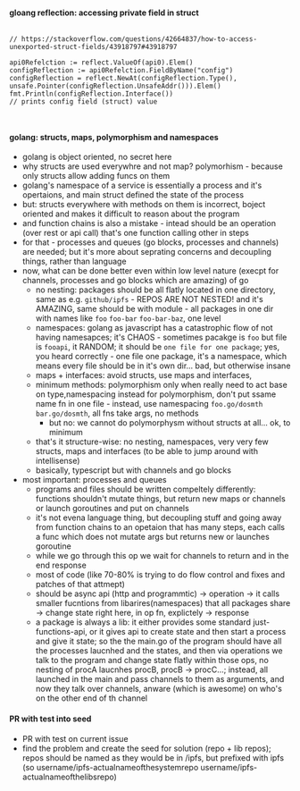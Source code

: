 
#### gloang reflection: accessing private field in struct

```golang

// https://stackoverflow.com/questions/42664837/how-to-access-unexported-struct-fields/43918797#43918797

api0Refelction := reflect.ValueOf(api0).Elem()
configReflection := api0Refelction.FieldByName("config")
configReflection = reflect.NewAt(configReflection.Type(), unsafe.Pointer(configReflection.UnsafeAddr())).Elem()
fmt.Println(configReflection.Interface())
// prints config field (struct) value



```

#### golang: structs, maps, polymorphism and namespaces

- golang is object oriented, no secret here
- why structs are used everywhre and not map? polymorhism - because only structs allow adding funcs on them
- golang's namespace of a service is essentially a process and it's opertaions, and main struct defined the state of the process
- but: structs everywhere with methods on them is incorrect, boject oriented and makes it difficult to reason about the program
- and function chains is also a mistake - intead should be an operation (over rest or api call) that's one function calling other in steps
- for that  - processes and queues (go blocks, processes and channels) are needed; but it's more about seprating concerns and decoupling things, rather than language
- now, what can be done better even within low level nature (execpt for channels, processes and go blocks which are amazing) of go
  - no nesting: packages should be all flatly located in one directory, same as e.g. `github/ipfs` - REPOS ARE NOT NESTED! and it's AMAZING, same should be with module - all packages in one dir with names like `foo` `foo-bar` `foo-bar-baz`, one level
  - namespaces: golang as javascript has a catastrophic flow of not having namesapces; it's CHAOS - sometimes pacakge is `foo` but file is `fooapi`, it RANDOM; it should be `one file for one package`; yes, you heard correctly - one file one package, it's a namespace, which means every file should be in it's own dir... bad, but otherwise insane
  - maps + interfaces: avoid structs, use maps and interfaces, 
  - minimum methods: polymorphism only when really need to act base on type,namespacing instead for polymorphism, don't put ssame name fn in one  file - instead, use namespacing `foo.go/dosmth` `bar.go/dosmth`, all fns take args, no methods
    - but no: we cannot do polymorphysm without structs at all... ok, to minimum
  - that's it structure-wise: no nesting, namespaces, very very few structs, maps and interfaces (to be able to jump around with intellisense)
  - basically, typescript but with channels and go blocks
- most important: processes and queues
  - programs and files should be written compeltely differently: functions shouldn't mutate things, but return new maps or channels or launch goroutines and put on channels
  - it's not evena language thing, but decoupling stuff and going away from function chains to an opetaion that has many steps, each calls a func which does not mutate args but returns new or launches goroutine
  - while we go through this op we wait for channels to return and in the end response
  - most of code (like 70-80% is trying to do flow control and fixes and patches of that attmept)
  - should be async api (http and programmtic) -> operation -> it calls smaller fucntions from libarires(namespaces) that all packages share -> change state right here, in op fn, explictely -> response
  - a package is always a lib: it either provides some standard just-functions-api, or it gives api to create state and then start a process and give it state; so the the main.go of the program should have all the processes laucnhed and the states, and then via operations we talk to the program and change state flatly within those ops, no nesting of procA laucnhes procB, procB -> procC...; instead, all launched in the main and pass channels to them as arguments, and now they talk over channels, anware (which is awesome) on who's on the other end of th channel

#### PR with test into seed

- PR with test on current issue
- find the problem and create the seed for solution (repo + lib repos); repos should be named as they would be in /ipfs, but prefixed with ipfs (so username/ipfs-actualnameofthesystemrepo  username/ipfs-actualnameofthelibsrepo)